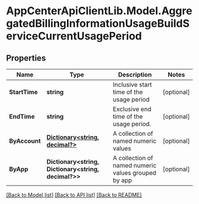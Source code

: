 # AppCenterApiClientLib.Model.AggregatedBillingInformationUsageBuildServiceCurrentUsagePeriod
## Properties

Name | Type | Description | Notes
------------ | ------------- | ------------- | -------------
**StartTime** | **string** | Inclusive start time of the usage period | [optional] 
**EndTime** | **string** | Exclusive end time of the usage period. | [optional] 
**ByAccount** | [**Dictionary&lt;string, decimal?&gt;**](BigDecimal.md) | A collection of named numeric values | [optional] 
**ByApp** | **Dictionary&lt;string, Dictionary&lt;string, decimal?&gt;&gt;** | A collection of  named numeric values grouped by app | [optional] 

[[Back to Model list]](../README.md#documentation-for-models) [[Back to API list]](../README.md#documentation-for-api-endpoints) [[Back to README]](../README.md)

